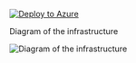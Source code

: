 [![Deploy to Azure](https://aka.ms/deploytoazurebutton)](https://portal.azure.com/#create/Microsoft.Template/uri/https%3A%2F%2Fraw.githubusercontent.com%2Fjimgodden%2FAzure_Networking_Labs%2Fmain%2FDeployment_Sandbox%2FPrivateResolver_Simple%2Fsrc%2Fmain.json)


Diagram of the infrastructure

![Diagram of the infrastructure](diagram.drawio.png)

